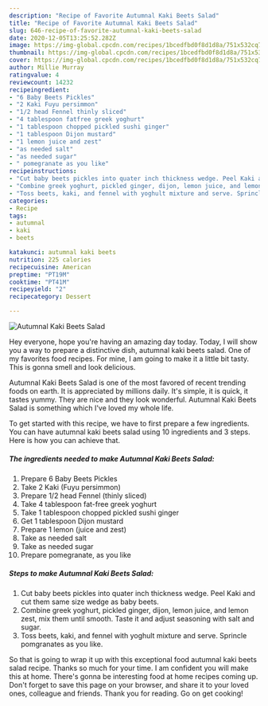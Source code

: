```yaml
---
description: "Recipe of Favorite Autumnal Kaki Beets Salad"
title: "Recipe of Favorite Autumnal Kaki Beets Salad"
slug: 646-recipe-of-favorite-autumnal-kaki-beets-salad
date: 2020-12-05T13:25:52.282Z
image: https://img-global.cpcdn.com/recipes/1bcedfbd0f8d1d8a/751x532cq70/autumnal-kaki-beets-salad-recipe-main-photo.jpg
thumbnail: https://img-global.cpcdn.com/recipes/1bcedfbd0f8d1d8a/751x532cq70/autumnal-kaki-beets-salad-recipe-main-photo.jpg
cover: https://img-global.cpcdn.com/recipes/1bcedfbd0f8d1d8a/751x532cq70/autumnal-kaki-beets-salad-recipe-main-photo.jpg
author: Millie Murray
ratingvalue: 4
reviewcount: 14232
recipeingredient:
- "6 Baby Beets Pickles"
- "2 Kaki Fuyu persimmon"
- "1/2 head Fennel thinly sliced"
- "4 tablespoon fatfree greek yoghurt"
- "1 tablespoon chopped pickled sushi ginger"
- "1 tablespoon Dijon mustard"
- "1 lemon juice and zest"
- "as needed salt"
- "as needed sugar"
- " pomegranate as you like"
recipeinstructions:
- "Cut baby beets pickles into quater inch thickness wedge. Peel Kaki and cut them same size wedge as baby beets."
- "Combine greek yoghurt, pickled ginger, dijon, lemon juice, and lemon zest, mix them until smooth. Taste it and adjust seasoning with salt and sugar."
- "Toss beets, kaki, and fennel with yoghult mixture and serve. Sprincle pomgranates as you like."
categories:
- Recipe
tags:
- autumnal
- kaki
- beets

katakunci: autumnal kaki beets 
nutrition: 225 calories
recipecuisine: American
preptime: "PT19M"
cooktime: "PT41M"
recipeyield: "2"
recipecategory: Dessert

---
```



![Autumnal Kaki Beets Salad](https://img-global.cpcdn.com/recipes/1bcedfbd0f8d1d8a/751x532cq70/autumnal-kaki-beets-salad-recipe-main-photo.jpg)

Hey everyone, hope you're having an amazing day today. Today, I will show you a way to prepare a distinctive dish, autumnal kaki beets salad. One of my favorites food recipes. For mine, I am going to make it a little bit tasty. This is gonna smell and look delicious.

Autumnal Kaki Beets Salad is one of the most favored of recent trending foods on earth. It is appreciated by millions daily. It's simple, it is quick, it tastes yummy. They are nice and they look wonderful. Autumnal Kaki Beets Salad is something which I've loved my whole life.




To get started with this recipe, we have to first prepare a few ingredients. You can have autumnal kaki beets salad using 10 ingredients and 3 steps. Here is how you can achieve that.

<!--inarticleads1-->

##### The ingredients needed to make Autumnal Kaki Beets Salad:

1. Prepare 6 Baby Beets Pickles
1. Take 2 Kaki (Fuyu persimmon)
1. Prepare 1/2 head Fennel (thinly sliced)
1. Take 4 tablespoon fat-free greek yoghurt
1. Take 1 tablespoon chopped pickled sushi ginger
1. Get 1 tablespoon Dijon mustard
1. Prepare 1 lemon (juice and zest)
1. Take as needed salt
1. Take as needed sugar
1. Prepare  pomegranate, as you like




<!--inarticleads2-->

##### Steps to make Autumnal Kaki Beets Salad:

1. Cut baby beets pickles into quater inch thickness wedge. Peel Kaki and cut them same size wedge as baby beets.
1. Combine greek yoghurt, pickled ginger, dijon, lemon juice, and lemon zest, mix them until smooth. Taste it and adjust seasoning with salt and sugar.
1. Toss beets, kaki, and fennel with yoghult mixture and serve. Sprincle pomgranates as you like.




So that is going to wrap it up with this exceptional food autumnal kaki beets salad recipe. Thanks so much for your time. I am confident you will make this at home. There's gonna be interesting food at home recipes coming up. Don't forget to save this page on your browser, and share it to your loved ones, colleague and friends. Thank you for reading. Go on get cooking!
